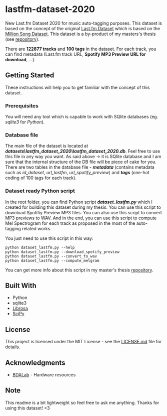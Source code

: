 # lastfm-dataset-2020
New Last.fm Dataset 2020 for music auto-tagging purposes. This dataset is based on the concept of the original [Last.fm Dataset](http://millionsongdataset.com/lastfm/) which is based on the [Million Song Dataset](http://millionsongdataset.com/). This dataset is a by-product of my masters's thesis (see [repository](https://github.com/renesemela/masters-thesis-music-autotagging)).

There are **122877 tracks** and **100 tags** in the dataset. For each track, you can find metadata (Last.fm track URL, **Spotify MP3 Preview URL for download**, ...).

## Getting Started
These instructions will help you to get familiar with the concept of this dataset.

### Prerequisites
You will need any tool which is capable to work with SQlite databases (eg. *sqlite3* for *Python*).

### Database file
The main file of the dataset is located at ***datasets\lastfm_dataset_2020\lastfm_dataset_2020.db***. Feel free to use this file in any way you want. As said above -> it is SQlite database and I am sure that the internal structure of the DB file will be piece of cake for you. There are two tables in the database file - ***metadata*** (contains metadata such as *id_dataset*, *url_lastfm*, *url_spotify_preview*) and ***tags*** (one-hot coding of 100 tags for each track).

### Dataset ready Python script
In the root folder, you can find Python script ***dataset_lastfm.py*** which I created for building this dataset during my thesis. You can use this script to download Spotifiy Preview MP3 files. You can also use this script to convert MP3 previews to WAV. And in the end, you can use this script to compute Mel Spectrogram for each track as proposed in the most of the auto-tagging related works.

You just need to use this script in this way:
```
python dataset_lastfm.py --help
python dataset_lastfm.py --download_spotify_preview
python dataset_lastfm.py --convert_to_wav
python dataset_lastfm.py --compute_melgram
```

You can get more info about this script in my master's thesis [repository](https://github.com/renesemela/masters-thesis-music-autotagging).

## Built With
* Python
* sqlite3
* [Librosa](https://librosa.github.io/)
* [SciPy](https://scipy.org/)

## License

This project is licensed under the MIT License - see the [LICENSE.md](LICENSE.md) file for details.

## Acknowledgments
* [BDALab](https://bdalab.utko.feec.vutbr.cz/) - Hardware resources

## Note
This readme is a bit lightweight so feel free to ask me anything. Thanks for using this dataset! <3
